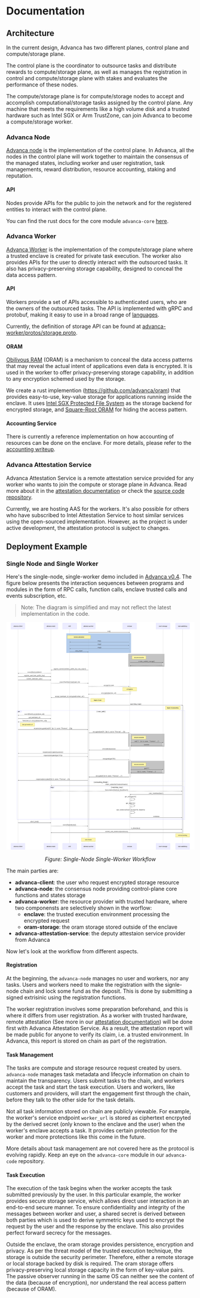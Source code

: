 # Documentation

## Architecture

In the current design, Advanca has two different planes, control plane and compute/storage plane.

The control plane is the coordinator to outsource tasks and distribute rewards to compute/storage plane, as well as manages the registration in control and compute/storage plane with stakes and evaluates the performance of these nodes.

The compute/storage plane is for compute/storage nodes to accept and accomplish computational/storage tasks assigned by the control plane. Any machine that meets the requirements like a high volume disk and a trusted hardware such as Intel SGX or Arm TrustZone, can join Advanca to become a compute/storage worker.

### Advanca Node

[Advanca node](https://github.com/advanca/advanca-node) is the implementation of the control plane. In Advanca, all the nodes in the control plane will work together to maintain the consensus of the managed states, including worker and user registration, task managements, reward distribution, resource accounting, staking and reputation.

#### API

Nodes provide APIs for the public to join the network and for the registered entities to interact with the control plane. 

You can find the rust docs for the core module `advanca-core` [here](https://advanca.github.io/advanca-node/advanca_core/).

### Advanca Worker

[Advanca Worker](https://github.com/advanca/advanca-worker) is the implementation of the compute/storage plane where a trusted enclave is created for private task execution. The worker also provides APIs for the user to directly interact with the outsourced tasks. It also has privacy-preserving storage capability, designed to conceal the data access pattern.

#### API

Workers provide a set of APIs accessible to authenticated users, who are the owners of the outsourced tasks. The API is implemented with gRPC and protobuf, making it easy to use in a broad range of [languages](https://grpc.io/docs/tutorials/).

Currently, the definition of storage API can be found at [advanca-worker/protos/storage.proto](https://github.com/advanca/advanca-worker/blob/master/protos/storage.proto).

#### ORAM

[Obilivous RAM](https://en.wikipedia.org/wiki/Oblivious_RAM) (ORAM) is a mechanism to conceal the data access patterns that may reveal the actual intent of applications even data is encrypted. It is used in the worker to offer privacy-preserving storage capability, in addition to any encryption schemed used by the storage.

We create a rust implemention (<https://github.com/advanca/oram>) that provides easy-to-use, key-value storage for applications running inside the enclave. It uses [Intel SGX Protected File System](https://software.intel.com/en-us/articles/overview-of-intel-protected-file-system-library-using-software-guard-extensions) as the storage backend for encrypted storage, and [Square-Root ORAM](https://oblivc.org/docs/sqoram.pdf) for hiding the access pattern.

#### Accounting Service

There is currently a reference implementation on how accounting of resources can be done on the enclave. For more details, please refer to the [accounting writeup](./accounting.md).

### Advanca Attestation Service

Advanca Attestation Service is a remote attestation service provided for any worker who wants to join the compute or storage plane in Advanca. Read more about it in the [attestation documentation](./attestation.md) or check the [source code repository](https://github.com/advanca/advanca-attestation-service).

Currently, we are hosting AAS for the workers. It's also possible for others who have subscribed to Intel Attestation Service to host similar services using the open-sourced implementation. However, as the project is under active development, the attestation protocol is subject to changes.

## Deployment Example

### Single Node and Single Worker

Here's the single-node, single-worker demo included in [Advanca v0.4](https://github.com/advanca/advanca/releases/tag/v0.4.0). The figure below presents the interaction sequences between programs and modules in the form of RPC calls, function calls, enclave trusted calls and events subscription, etc.

> Note: The diagram is simplified and may not reflect the latest implementation in the code.

![image](images/workflow-v0.4.svg)

<p align="center"><i>Figure: Single-Node Single-Worker Workflow</i></p>

The main parties are:

* **advanca-client**: the user who request encrypted storage resource
* **advanca-node**: the consensus node providing control-plane core functions and states storage
* **advanca-worker**: the resource provider with trusted hardware, where two componensts are selectively shown in the worflow:
  * **enclave**: the trusted execution environment processing the encrypted request
  * **oram-storage**: the oram storage stored outside of the enclave
* **advanca-attestation-service**: the deputy attestaion service provider from Advanca

Now let's look at the workflow from different aspects.

#### Registration

At the beginning, the `advanca-node` manages no user and workers, nor any tasks. Users and workers need to make the registration with the signle-node chain and lock some fund as the deposit. This is done by submitting a signed extrisinic using the registration functions.

The worker registration involves some preparation beforehand, and this is where it differs from user registration. As a worker with trusted hardware, remote attestation (See more in our [attestation documentation](./attestation.md)) will be done first with Advanca Attestation Service. As a result, the attestation report will be made public for anyone to verify its claim, i.e. a trusted environment. In Advanca, this report is stored on chain as part of the registration.

#### Task Management

The tasks are compute and storage resource request created by users. `advanca-node` manages task metadata and lifecycle information on chain to maintain the transparency. Users submit tasks to the chain, and workers accept the task and start the task execution. Users and workers, like customers and providers, will start the engagement first through the chain, before they talk to the other side for the task details.

Not all task information stored on chain are publicly viewable. For example, the worker's service endpoint `worker_url` is stored as ciphertext encrpyted by the derived secret (only known to the enclave and the user) when the worker's enclave accepts a task. It provides certain protection for the worker and more protections like this come in the future.

More details about task management are not covered here as the protocol is evolving rapidly. Keep an eye on the `advanca-core` module in our `advanca-code` repository.

#### Task Execution

The execution of the task begins when the worker accepts the task submitted previously by the user. In this particular example, the worker provides secure storage service, which allows direct user interaction in an end-to-end secure manner. To ensure confidentiality and integrity of the messages between worker and user, a shared secret is derived between both parties which is used to derive symmetric keys used to encrypt the request by the user and the response by the enclave. This also provides perfect forward secrecy for the messages.

Outside the enclave, the oram storage provides persistence, encryption and privacy. As per the threat model of the trusted execution technique, the storage is outside the security perimeter. Therefore, either a remote storage or local storage backed by disk is required. The oram storage offers privacy-preserving local storage capacity in the form of key-value pairs. The passive observer running in the same OS can neither see the content of the data (because of encryption), nor understand the real access pattern (because of ORAM).
